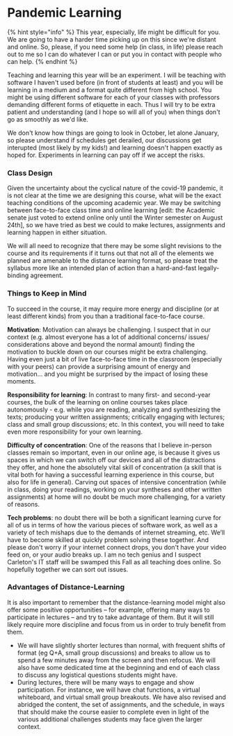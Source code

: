 # Pandemic Learning

{% hint style="info" %}
This year, especially, life might be difficult for you. We are going to have a harder time picking up on this since we're distant and online. So, please, if you need some help (in class, in life) please reach out to me so I can do whatever I can or put you in contact with people who can help.&#x20;
{% endhint %}

Teaching and learning this year will be an experiment. I will be teaching with software I haven't used before (in front of students at least) and you will be learning in a medium and a format quite different from high school. You might be using different software for each of your classes with professors demanding different forms of etiquette in each. Thus I will try to be extra patient and understanding (and I hope so will all of you) when things don't go as smoothly as we'd like.

We don't know how things are going to look in October, let alone January, so please understand if schedules get derailed, our discussions get interupted (most likely by my kids!) and learning doesn't happen exactly as hoped for. Experiments in learning can pay off if we accept the risks.

### Class Design

Given the uncertainty about the cyclical nature of the covid-19 pandemic, it is not clear at the time we are designing this course, what will be the exact teaching conditions of the upcoming academic year. We may be switching between face-to-face class time and online learning \[edit: the Academic senate just voted to extend online only until the Winter semester on August 24th], so we have tried as best we could to make lectures, assignments and learning happen in either situation.&#x20;

We will all need to recognize that there may be some slight revisions to the course and its requirements if it turns out that not all of the elements we planned are amenable to the distance learning format, so please treat the syllabus more like an intended plan of action than a hard-and-fast legally-binding agreement.&#x20;

### Things to Keep in Mind

To succeed in the course, it may require more energy and discipline (or at least different kinds) from you than a traditional face-to-face course.

**Motivation**: Motivation can always be challenging. I suspect that in our context (e.g. almost everyone has a lot of additional concerns/ issues/ considerations above and beyond the normal amount) finding the motivation to buckle down on our courses might be extra challenging. Having even just a bit of live face-to-face time in the classroom (especially with your peers) can provide a surprising amount of energy and motivation… and you might be surprised by the impact of losing these moments.&#x20;

**Responsibility for learning**: In contrast to many first- and second-year courses, the bulk of the learning on online courses takes place autonomously -  e.g. while you are reading, analyzing and synthesizing the texts; producing your written assignments; critically engaging with lectures; class and small group discussions; etc. In this context, you will need to take even more responsibility for your own learning.

**Difficulty of concentration**: One of the reasons that I believe in-person classes remain so important, even in our online age, is because it gives us spaces in which we can switch off our devices and all of the distractions they offer, and hone the absolutely vital skill of concentration (a skill that is vital both for having a successful learning experience in this course, but also for life in general). Carving out spaces of intensive concentration (while in class, doing your readings, working on your syntheses and other written assignments) at home will no doubt be much more challenging, for a variety of reasons.

**Tech problems**: no doubt there will be both a significant learning curve for all of us in terms of how the various pieces of software work, as well as a variety of tech mishaps due to the demands of internet streaming, etc. We’ll have to become skilled at quickly problem solving these together. And please don't worry if your internet connect drops, you don't have your video feed on, or your audio breaks up. I am no tech genius and I suspect Carleton's IT staff will be swamped this Fall as all teaching does online. So hopefully together we can sort out issues.&#x20;

### Advantages of Distance-Learning

It is also important to remember that the distance-learning model might also offer some positive opportunities – for example, offering many ways to participate in lectures – and try to take advantage of them. But it will still likely require more discipline and focus from us in order to truly benefit from them.

* &#x20;We will have slightly shorter lectures than normal, with frequent shifts of format (eg Q+A, small group discussions) and breaks to allow us to spend a few minutes away from the screen and then refocus. We will also have some dedicated time at the beginning and end of each class to discuss any logistical questions students might have.
* During lectures, there will be many ways to engage and show participation. For instance, we will have chat functions, a virtual whiteboard, and virtual small group breakouts. We have also revised and abridged the content, the set of assignments, and the schedule, in ways that should make the course easier to complete even in light of the various additional challenges students may face given the larger context.

